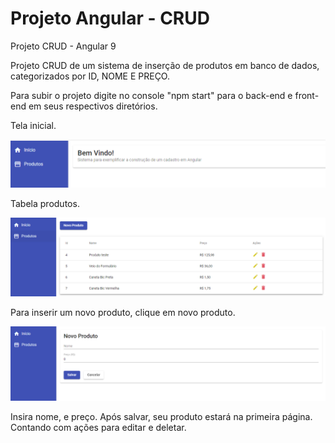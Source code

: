 # Projeto Angular - CRUD
Projeto CRUD - Angular 9

Projeto CRUD  de um sistema de inserção de produtos em banco de dados, categorizados por ID, NOME E PREÇO.

Para subir o projeto digite no console "npm start" para o back-end e front-end em seus respectivos diretórios.

Tela inicial.

<div>
  <img src="https://github.com/AlexPerdigao/projeto_angular/blob/master/image-20210918170056367.png" alt="AlexPerdigao"/> 
 </div>

Tabela produtos.

<div>
  <img src="https://github.com/AlexPerdigao/projeto_angular/blob/master/image-20210918170135788.png" alt="AlexPerdigao"/> 
 </div>

Para inserir um novo produto, clique em novo produto.

<div>
  <img src="https://github.com/AlexPerdigao/projeto_angular/blob/master/image-20210918170218334.png" alt="AlexPerdigao"/> 
 </div>

Insira nome, e preço. Após salvar, seu produto estará na primeira página. Contando com ações para editar e deletar.
